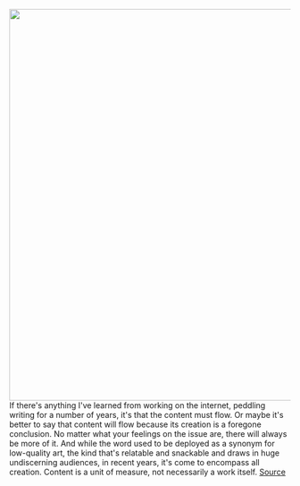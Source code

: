 <img src='https://cdn.vox-cdn.com/thumbor/6q69MBduSSr1LPw1_wl3e3K8Uhg=/0x0:2040x1360/1200x800/filters:focal(857x517:1183x843)/cdn.vox-cdn.com/uploads/chorus_image/image/66691144/acastro_181026_1777_twitch_0003.0.jpg' width='700px' /><br/>
If there's anything I've learned from working on the internet, peddling writing for a number of years, it's that the content must flow. Or maybe it's better to say that content will flow because its creation is a foregone conclusion. No matter what your feelings on the issue are, there will always be more of it. And while the word used to be deployed as a synonym for low-quality art, the kind that's relatable and snackable and draws in huge undiscerning audiences, in recent years, it's come to encompass all creation. Content is a unit of measure, not necessarily a work itself.
<a href='https://www.theverge.com/2020/4/22/21231128/streaming-persona-camgirl-facebook-youtube-twitch-mixer'> Source <a/>